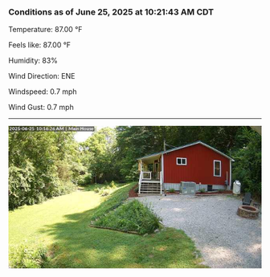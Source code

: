 ### Conditions as of June 25, 2025 at 10:21:43 AM CDT 

Temperature: 87.00 &deg;F

Feels like: 87.00 &deg;F

Humidity: 83%

Wind Direction: ENE

Windspeed: 0.7 mph

Wind Gust: 0.7 mph

---

<img src="./images/latest.jpeg"/>

